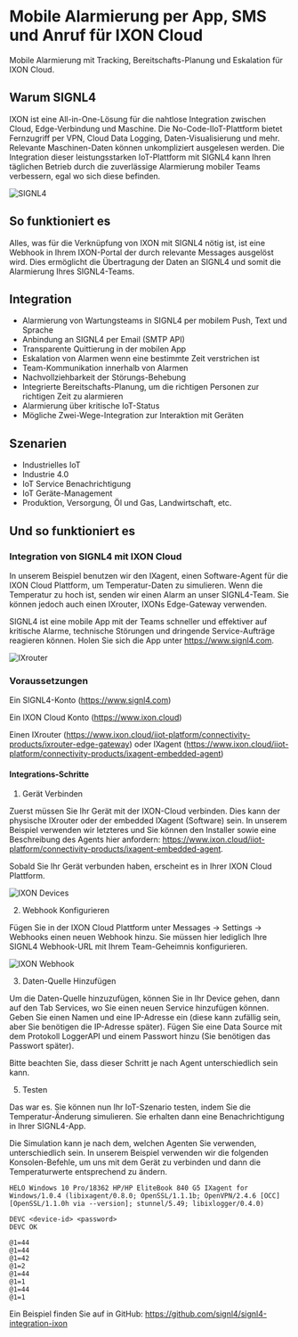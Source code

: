 # Mobile Alarmierung per App, SMS und Anruf für IXON Cloud

Mobile Alarmierung mit Tracking, Bereitschafts-Planung und Eskalation für IXON Cloud.

## Warum SIGNL4


IXON ist eine All-in-One-Lösung für die nahtlose Integration zwischen Cloud, Edge-Verbindung und Maschine. Die No-Code-IIoT-Plattform bietet Fernzugriff per VPN, Cloud Data Logging, Daten-Visualisierung und mehr. Relevante Maschinen-Daten können unkompliziert ausgelesen werden. Die Integration dieser leistungsstarken IoT-Plattform mit SIGNL4 kann Ihren täglichen Betrieb durch die zuverlässige Alarmierung mobiler Teams verbessern, egal wo sich diese befinden.
 
![SIGNL4](ixon-signl4.png)

## So funktioniert es

Alles, was für die Verknüpfung von IXON mit SIGNL4 nötig ist, ist eine Webhook in Ihrem IXON-Portal der durch relevante Messages ausgelöst wird. Dies ermöglicht die Übertragung der Daten an SIGNL4 und somit die Alarmierung Ihres SIGNL4-Teams.

## Integration

- Alarmierung von Wartungsteams in SIGNL4 per mobilem Push, Text und Sprache
- Anbindung an SIGNL4 per Email (SMTP API)
- Transparente Quittierung in der mobilen App
- Eskalation von Alarmen wenn eine bestimmte Zeit verstrichen ist
- Team-Kommunikation innerhalb von Alarmen
- Nachvollziehbarkeit der Störungs-Behebung
- Integrierte Bereitschafts-Planung, um die richtigen Personen zur richtigen Zeit zu alarmieren
- Alarmierung über kritische IoT-Status
- Mögliche Zwei-Wege-Integration zur Interaktion mit Geräten

## Szenarien

- Industrielles IoT
- Industrie 4.0
- IoT Service Benachrichtigung
- IoT Geräte-Management
- Produktion, Versorgung, Öl und Gas, Landwirtschaft, etc.

## Und so funktioniert es

### Integration von SIGNL4 mit IXON Cloud

In unserem Beispiel benutzen wir den IXagent, einen Software-Agent für die IXON Cloud Plattform, um Temperatur-Daten zu simulieren. Wenn die Temperatur zu hoch ist, senden wir einen Alarm an unser SIGNL4-Team. Sie können jedoch auch einen IXrouter, IXONs Edge-Gateway verwenden.

SIGNL4 ist eine mobile App mit der Teams schneller und effektiver auf kritische Alarme, technische Störungen und dringende Service-Aufträge reagieren können. Holen Sie sich die App unter https://www.signl4.com.

![IXrouter](ixon-router.png)

### Voraussetzungen

Ein SIGNL4-Konto (https://www.signl4.com)

Ein IXON Cloud Konto (https://www.ixon.cloud)

Einen IXrouter (https://www.ixon.cloud/iiot-platform/connectivity-products/ixrouter-edge-gateway) oder IXagent (https://www.ixon.cloud/iiot-platform/connectivity-products/ixagent-embedded-agent)

#### Integrations-Schritte

1. Gerät Verbinden  

Zuerst müssen Sie Ihr Gerät mit der IXON-Cloud verbinden. Dies kann der physische IXrouter oder der embedded IXagent (Software) sein. In unserem Beispiel verwenden wir letzteres und Sie können den Installer sowie eine Beschreibung des Agents hier anfordern: https://www.ixon.cloud/iiot-platform/connectivity-products/ixagent-embedded-agent.

Sobald Sie Ihr Gerät verbunden haben, erscheint es in Ihrer IXON Cloud Plattform.

![IXON Devices](ixon-devices.png)

2. Webhook Konfigurieren  

Fügen Sie in der IXON Cloud Plattform unter Messages -> Settings -> Webhooks einen neuen Webhook hinzu. Sie müssen hier lediglich Ihre SIGNL4 Webhook-URL mit Ihrem Team-Geheimnis konfigurieren.

![IXON Webhook](ixon-webhook.png)

3. Daten-Quelle Hinzufügen  

Um die Daten-Quelle hinzuzufügen, können Sie in Ihr Device gehen, dann auf den Tab Services, wo Sie einen neuen Service hinzufügen können. Geben Sie einen Namen und eine IP-Adresse ein (diese kann zufällig sein, aber Sie benötigen die IP-Adresse später). Fügen Sie eine Data Source mit dem Protokoll LoggerAPI und einem Passwort hinzu (Sie benötigen das Passwort später).

Bitte beachten Sie, dass dieser Schritt je nach Agent unterschiedlich sein kann.

5. Testen  

Das war es. Sie können nun Ihr IoT-Szenario testen, indem Sie die Temperatur-Änderung simulieren. Sie erhalten dann eine Benachrichtigung in Ihrer SIGNL4-App.

Die Simulation kann je nach dem, welchen Agenten Sie verwenden, unterschiedlich sein. In unserem Beispiel verwenden wir die folgenden Konsolen-Befehle, um uns mit dem Gerät zu verbinden und dann die Temperaturwerte entsprechend zu ändern.

```
HELO Windows 10 Pro/18362 HP/HP EliteBook 840 G5 IXagent for Windows/1.0.4 (libixagent/0.8.0; OpenSSL/1.1.1b; OpenVPN/2.4.6 [OCC] [OpenSSL/1.1.0h via --version]; stunnel/5.49; libixlogger/0.4.0)

DEVC <device-id> <password>
DEVC OK

@1=44
@1=44
@1=42
@1=2
@1=44
@1=1
@1=44
@1=1
```

Ein Beispiel finden Sie auf in GitHub:
https://github.com/signl4/signl4-integration-ixon
